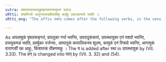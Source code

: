 ```yaml
---
sutra: लषपतपदस्थाभूवृषहनकमगमशृभ्य उकञ्
vRtti: लषादिभ्यो धातुभ्यस्तच्छीलादिषु कर्तृषु उकञ्प्रत्ययो भवति ॥
vRtti_eng: "The affix उकञ् comes after the following verbs, in the sense of 'the agent having such a habit &c':-लष्, पत्, पद्, स्था, भू, वृष्, हन्, कम्, गम् and शृ ।"

---
```

As अपलाषुकं वृषलसङ्गतं, प्रपातुका गर्भा भवन्ति, उपपादुकंसत्वं, उपस्थायुका एनं पशवो भवन्ति, प्रभावुकमन्नं भवति, प्रवर्षुकाः पर्जन्याः, आघातुकं कापालिकस्य शूलम्, कामुकं एनं स्त्रियो भवन्ति, आगामुकं वाराणसीं रक्ष आहुः, किंशारुकं तीक्ष्णमाहुः । The य is added after स्था in उपस्थायुक by (VII. 3.33). The हन् is changed into घात् by (VII. 3. 32) and (54).